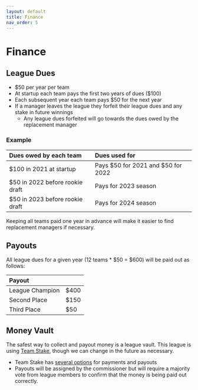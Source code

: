 ```yaml
---
layout: default
title: Finance
nav_order: 5
---
```

# Finance



## League Dues
- $50 per year per team
- At startup each team pays the first two years of dues ($100)
- Each subsequent year each team pays $50 for the next year
- If a manager leaves the league they forfeit their league dues and any stake in future winnings
  - Any league dues forfeited will go towards the dues owed by the replacement manager

### Example

| Dues owed by each team  | Dues used for |
|:-------------|:------------------|
| $100 in 2021 at startup | Pays $50 for 2021 and $50 for 2022 |
| $50 in 2022 before rookie draft | Pays for 2023 season |
| $50 in 2023 before rookie draft | Pays for 2024 season |

Keeping all teams paid one year in advance will make it easier to find replacement managers if necessary.

## Payouts

All league dues for a given year (12 teams * $50 = $600) will be paid out as follows:

| Payout  |  |
|:-------------|:------------------|
| League Champion | $400 |
| Second Place | $150 |
| Third Place | $50 |

## Money Vault

The safest way to collect and payout money is a league vault. This league is using [Team Stake](https://teamstake.com/), though we can change in the future as necessary.

- Team Stake has [several options](https://teamstake.com/home/faq_detail/4) for payments and payouts
- Payouts will be assigned by the commissioner but will require a majority vote from league members to confirm that the money is being paid out correctly.

